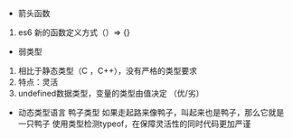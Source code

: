 - 箭头函数
1. es6 新的函数定义方式（）=> {}
- 弱类型  
1. 相比于静态类型（C ，C++），没有严格的类型要求
2. 特点：灵活 
3. undefined数据类型，变量的类型由值决定 （优/劣）
- 动态类型语言  鸭子类型 如果走起路来像鸭子，叫起来也是鸭子，那么它就是一只鸭子  使用类型检测typeof，在保障灵活性的同时代码更加严谨